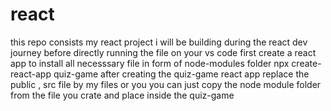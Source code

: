 # react
this repo consists my react project i will be building during the react dev journey
before directly running the file on your vs code first create a react app to install all necesssary file in form of node-modules folder
npx create-react-app quiz-game
after creating the quiz-game react app replace the public , src file by my files or you you can just copy the node module folder from the file you crate and place inside the quiz-game
